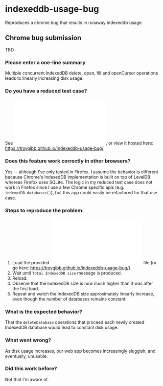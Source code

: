 # indexeddb-usage-bug

Reproduces a chrome bug that results in runaway indexeddb usage.

## Chrome bug submission

TBD

### Please enter a one-line summary

Multiple concurrent IndexedDB delete, open, fill and openCursor operations leads to linearly increasing disk usage.

### Do you have a reduced test case?

See ![index.html](./index.html), or view it hosted here: https://troygibb.github.io/indexeddb-usage-bug/.

### Does this feature work correctly in other browsers?

Yes -- although I've only tested in Firefox. I assume the behavior is different because Chrome's IndexedDB implementation is built on top of LevelDB whereas Firefox uses SQLite. The logic in my reduced test case does not work in Firefox since I use a few Chrome specific apis (e.g. `indexedDB.databases()`), but this app could easily be refactored for that use case. 

### Steps to reproduce the problem:

1. Load the provided ![index.html](./index.html) file (or go here: https://troygibb.github.io/indexeddb-usage-bug/).
2. Wait until `Total IndexedDB size` message is produced.
3. Reload.
4. Observe that the IndexedDB size is now much higher than it was after the first load.
5. Repeat and watch the IndexedDB size approximately linearly increase, even though the number of databases remains constant.

### What is the expected behavior?

That the `deleteDatabase` operations that proceed each newly created IndexedDB database would lead to constant disk usage.

### What went wrong?

As disk usage increases, our web app becomes increasingly sluggish, and eventually, unusable.

### Did this work before?

Not that I'm aware of.
